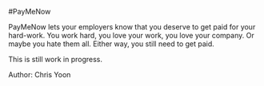 #PayMeNow

PayMeNow lets your employers know that you deserve to get paid for your hard-work. You work hard, you love your work, you love your company. Or maybe you hate them all. Either way, you still need to get paid.

This is still work in progress.

Author: Chris Yoon

